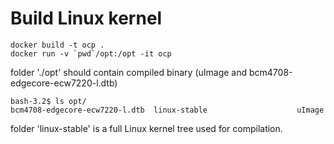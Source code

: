 # Build Linux kernel
```
docker build -t ocp .
docker run -v `pwd`/opt:/opt -it ocp
```

folder './opt' should contain compiled binary (uImage and bcm4708-edgecore-ecw7220-l.dtb)
```
bash-3.2$ ls opt/
bcm4708-edgecore-ecw7220-l.dtb  linux-stable                    uImage
```

folder 'linux-stable' is a full Linux kernel tree used for compilation.


